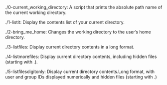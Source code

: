 ./0-current_working_directory: A script that prints the absolute path name of the current working directory.

./1-listit: Display the contents list of your current directory.

./2-bring_me_home: Changes the working directory to the user’s home directory.

./3-listfiles: Display current directory contents in a long format.

./4-listmorefiles: Display current directory contents, including hidden files (starting with .).

./5-listfilesdigitonly: Display current directory contents.Long format, with user and group IDs displayed numerically and hidden files (starting with .)
